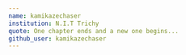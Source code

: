 ```yaml
---
name: kamikazechaser
institution: N.I.T Trichy
quote: One chapter ends and a new one begins...
github_user: kamikazechaser
---
```

